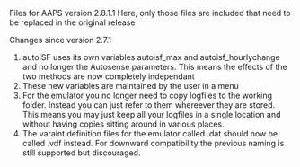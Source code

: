 Files for AAPS version 2.8.1.1
Here, only those files are included that need to be replaced in the original release

Changes since version 2.7.1
1. autoISF uses its own variables autoisf_max and autoisf_hourlychange and no longer the Autosense parameters.
   This means the effects of the two methods are now completely independant
2. These new variables are maintained by the user in a menu
3. For the emulator you no longer need to copy logfiles to the working folder. Instead you can just refer
to them whereever they are stored. This means you may just keep all your logfiles in a single location
and without having copies sitting around in various places.
4. The varaint definition files for the emulator called .dat should now be called .vdf instead.
   For downward compatibility the previous naming is still supported but discouraged.
